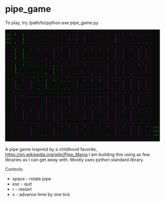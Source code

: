 # pipe_game
To play, try /path/to/python.exe pipe_game.py

![Screenshot](https://github.com/jrbarhydt/pipe_game/blob/master/screenshots/screen.png?raw=true)

A pipe game inspired by a childhood favorite, https://en.wikipedia.org/wiki/Pipe_Mania
I am building this using as few libraries as I can get away with.
Mostly uses python standard library.

Controls:
  - space - rotate pipe
  - esc - quit
  - r - restart
  - x - advance time by one tick
